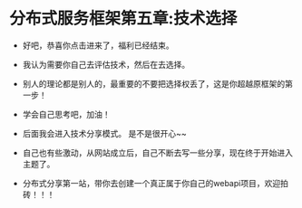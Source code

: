 ﻿# 分布式服务框架第五章:技术选择

-  好吧，恭喜你点击进来了，福利已经结束。
-  我认为需要你自己去评估技术，然后在去选择。
-  别人的理论都是别人的，最重要的不要把选择权丢了，这是你超越原框架的第一步！
-  学会自己思考吧，加油！
 
-  后面我会进入技术分享模式。 是不是很开心~~ 
-  自己也有些激动，从网站成立后，自己不断去写一些分享，现在终于开始进入主题了。
-  分布式分享第一站，带你去创建一个真正属于你自己的webapi项目，欢迎拍砖！！！
